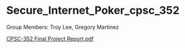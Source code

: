 # Secure_Internet_Poker_cpsc_352
Group Members:
Troy Lee,
Gregory Martinez

[CPSC-352 Final Project Report.pdf](https://github.com/TroySLee/Secure_Internet_Poker_cpsc_352/files/13695130/CPSC-352.Final.Project.Report.pdf)
